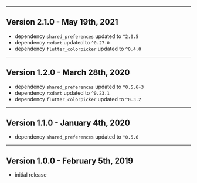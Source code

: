 -----------------------------------------------------------------------------------------
Version 2.1.0 - May 19th, 2021
-----------------------------------------------------------------------------------------
- dependency `shared_preferences` updated to `^2.0.5`
- dependency `rxdart` updated to `^0.27.0`
- dependency `flutter_colorpicker` updated to `^0.4.0`

-----------------------------------------------------------------------------------------
Version 1.2.0 - March 28th, 2020
-----------------------------------------------------------------------------------------
- dependency `shared_preferences` updated to `^0.5.6+3`
- dependency `rxdart` updated to `^0.23.1`
- dependency `flutter_colorpicker` updated to `^0.3.2`

-----------------------------------------------------------------------------------------
Version 1.1.0 - January 4th, 2020
-----------------------------------------------------------------------------------------
- dependency `shared_preferences` updated to `^0.5.6`

-----------------------------------------------------------------------------------------
Version 1.0.0 - February 5th, 2019
-----------------------------------------------------------------------------------------
- initial release
